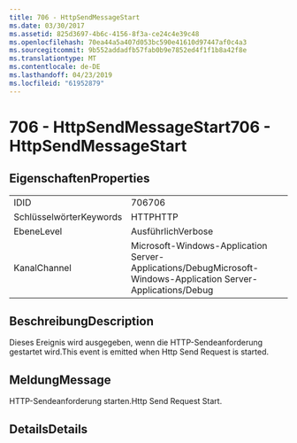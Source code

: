 ```yaml
---
title: 706 - HttpSendMessageStart
ms.date: 03/30/2017
ms.assetid: 825d3697-4b6c-4156-8f3a-ce24c4e39c48
ms.openlocfilehash: 70ea44a5a407d053bc590e41610d97447af0c4a3
ms.sourcegitcommit: 9b552addadfb57fab0b9e7852ed4f1f1b8a42f8e
ms.translationtype: MT
ms.contentlocale: de-DE
ms.lasthandoff: 04/23/2019
ms.locfileid: "61952879"
---
```

# <a name="706---httpsendmessagestart"></a><span data-ttu-id="1654f-102">706 - HttpSendMessageStart</span><span class="sxs-lookup"><span data-stu-id="1654f-102">706 - HttpSendMessageStart</span></span>
## <a name="properties"></a><span data-ttu-id="1654f-103">Eigenschaften</span><span class="sxs-lookup"><span data-stu-id="1654f-103">Properties</span></span>  
  
|||  
|-|-|  
|<span data-ttu-id="1654f-104">ID</span><span class="sxs-lookup"><span data-stu-id="1654f-104">ID</span></span>|<span data-ttu-id="1654f-105">706</span><span class="sxs-lookup"><span data-stu-id="1654f-105">706</span></span>|  
|<span data-ttu-id="1654f-106">Schlüsselwörter</span><span class="sxs-lookup"><span data-stu-id="1654f-106">Keywords</span></span>|<span data-ttu-id="1654f-107">HTTP</span><span class="sxs-lookup"><span data-stu-id="1654f-107">HTTP</span></span>|  
|<span data-ttu-id="1654f-108">Ebene</span><span class="sxs-lookup"><span data-stu-id="1654f-108">Level</span></span>|<span data-ttu-id="1654f-109">Ausführlich</span><span class="sxs-lookup"><span data-stu-id="1654f-109">Verbose</span></span>|  
|<span data-ttu-id="1654f-110">Kanal</span><span class="sxs-lookup"><span data-stu-id="1654f-110">Channel</span></span>|<span data-ttu-id="1654f-111">Microsoft-Windows-Application Server-Applications/Debug</span><span class="sxs-lookup"><span data-stu-id="1654f-111">Microsoft-Windows-Application Server-Applications/Debug</span></span>|  
  
## <a name="description"></a><span data-ttu-id="1654f-112">Beschreibung</span><span class="sxs-lookup"><span data-stu-id="1654f-112">Description</span></span>  
 <span data-ttu-id="1654f-113">Dieses Ereignis wird ausgegeben, wenn die HTTP-Sendeanforderung gestartet wird.</span><span class="sxs-lookup"><span data-stu-id="1654f-113">This event is emitted when Http Send Request is started.</span></span>  
  
## <a name="message"></a><span data-ttu-id="1654f-114">Meldung</span><span class="sxs-lookup"><span data-stu-id="1654f-114">Message</span></span>  
 <span data-ttu-id="1654f-115">HTTP-Sendeanforderung starten.</span><span class="sxs-lookup"><span data-stu-id="1654f-115">Http Send Request Start.</span></span>  
  
## <a name="details"></a><span data-ttu-id="1654f-116">Details</span><span class="sxs-lookup"><span data-stu-id="1654f-116">Details</span></span>

